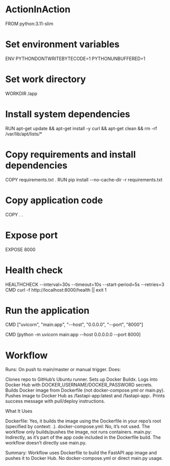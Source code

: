 # ActionInAction


FROM python:3.11-slim

# Set environment variables

ENV PYTHONDONTWRITEBYTECODE=1 
    PYTHONUNBUFFERED=1

# Set work directory

WORKDIR /app

# Install system dependencies

RUN apt-get update && apt-get install -y 
    curl
    && apt-get clean
    && rm -rf /var/lib/apt/lists/*

# Copy requirements and install dependencies

COPY requirements.txt .
RUN pip install --no-cache-dir -r requirements.txt

# Copy application code

COPY . .

# Expose port

EXPOSE 8000

# Health check

HEALTHCHECK --interval=30s --timeout=10s --start-period=5s --retries=3 
    CMD curl -f http://localhost:8000/health || exit 1

# Run the application

CMD ["uvicorn", "main:app", "--host", "0.0.0.0", "--port", "8000"]

CMD [python -m uvicorn main:app --host 0.0.0.0.0 --port 8000]

# Workflow
Runs: On push to main/master or manual trigger.
Does:

Clones repo to GitHub’s Ubuntu runner.
Sets up Docker Buildx.
Logs into Docker Hub with DOCKER_USERNAME/DOCKER_PASSWORD secrets.
Builds Docker image from Dockerfile (not docker-compose.yml or main.py).
Pushes image to Docker Hub as <your-username>/fastapi-app:latest and <your-username>/fastapi-app:<commit-sha>.
Prints success message with pull/deploy instructions.

What It Uses

Dockerfile: Yes, it builds the image using the Dockerfile in your repo’s root (specified by context: .).
docker-compose.yml: No, it’s not used. The workflow only builds/pushes the image, not runs containers.
main.py: Indirectly, as it’s part of the app code included in the Dockerfile build. The workflow doesn’t directly use main.py.

Summary: Workflow uses Dockerfile to build the FastAPI app image and pushes it to Docker Hub. No docker-compose.yml or direct main.py usage.